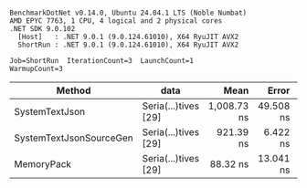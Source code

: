 ```

BenchmarkDotNet v0.14.0, Ubuntu 24.04.1 LTS (Noble Numbat)
AMD EPYC 7763, 1 CPU, 4 logical and 2 physical cores
.NET SDK 9.0.102
  [Host]   : .NET 9.0.1 (9.0.124.61010), X64 RyuJIT AVX2
  ShortRun : .NET 9.0.1 (9.0.124.61010), X64 RyuJIT AVX2

Job=ShortRun  IterationCount=3  LaunchCount=1  
WarmupCount=3  

```
| Method                  | data                 | Mean        | Error     | StdDev   | Min         | Max         | Gen0   | Allocated |
|------------------------ |--------------------- |------------:|----------:|---------:|------------:|------------:|-------:|----------:|
| SystemTextJson          | Seria(...)tives [29] | 1,008.73 ns | 49.508 ns | 2.714 ns | 1,006.44 ns | 1,011.72 ns | 0.0267 |     464 B |
| SystemTextJsonSourceGen | Seria(...)tives [29] |   921.39 ns |  6.422 ns | 0.352 ns |   921.10 ns |   921.78 ns | 0.0334 |     568 B |
| MemoryPack              | Seria(...)tives [29] |    88.32 ns | 13.041 ns | 0.715 ns |    87.64 ns |    89.06 ns | 0.0072 |     120 B |
